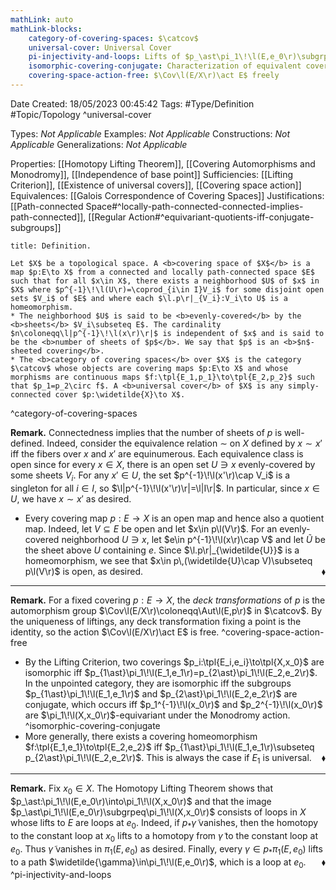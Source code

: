 ```yaml
---
mathLink: auto
mathLink-blocks:
    category-of-covering-spaces: $\catcov$
    universal-cover: Universal Cover
    pi-injectivity-and-loops: Lifts of $p_\ast\pi_1\!\l(E,e_0\r)\subgrpeq\pi_1\!\l(X,x_0\r)$ are loops
    isomorphic-covering-conjugate: Characterization of equivalent coverings
    covering-space-action-free: $\Cov\l(E/X\r)\act E$ freely
---
```


<div class="topSpace"></div>

Date Created: 18/05/2023 00:45:42
Tags: #Type/Definition #Topic/Topology
^universal-cover

Types: <i>Not Applicable</i>
Examples: <i>Not Applicable</i>
Constructions: <i>Not Applicable</i>
Generalizations: <i>Not Applicable</i>

Properties: [[Homotopy Lifting Theorem]], [[Covering Automorphisms and Monodromy]], [[Independence of base point]]
Sufficiencies: [[Lifting Criterion]], [[Existence of universal covers]], [[Covering space action]]
Equivalences: [[Galois Correspondence of Covering Spaces]]
Justifications: [[Path-connected Space#^locally-path-connected-connected-implies-path-connected]], [[Regular Action#^equivariant-quotients-iff-conjugate-subgroups]]

``` ad-Definition
title: Definition.

Let $X$ be a topological space. A <b>covering space of $X$</b> is a map $p:E\to X$ from a connected and locally path-connected space $E$ such that for all $x\in X$, there exists a neighborhood $U$ of $x$ in $X$ where $p^{-1}\!\l(U\r)=\coprod_{i\in I}V_i$ for some disjoint open sets $V_i$ of $E$ and where each $\l.p\r|_{V_i}:V_i\to U$ is a homeomorphism.
* The neighborhood $U$ is said to be <b>evenly-covered</b> by the <b>sheets</b> $V_i\subseteq E$. The cardinality $n\coloneqq\l|p^{-1}\!\l(x\r)\r|$ is independent of $x$ and is said to be the <b>number of sheets of $p$</b>. We say that $p$ is an <b>$n$-sheeted covering</b>.
* The <b>category of covering spaces</b> over $X$ is the category $\catcov$ whose objects are covering maps $p:E\to X$ and whose morphisms are continuous maps $f:\tpl{E_1,p_1}\to\tpl{E_2,p_2}$ such that $p_1=p_2\circ f$. A <b>universal cover</b> of $X$ is any simply-connected cover $p:\widetilde{X}\to X$.

```
^category-of-covering-spaces

<b>Remark.</b> Connectedness implies that the number of sheets of $p$ is well-defined. Indeed, consider the equivalence relation $\sim$ on $X$ defined by $x\sim x'$ iff the fibers over $x$ and $x'$ are equinumerous. Each equivalence class is open since for every $x\in X$, there is an open set $U\ni x$ evenly-covered by some sheets $V_i$. For any $x'\in U$, the set $p^{-1}\!\l(x'\r)\cap V_i$ is a singleton for all $i\in I$, so $\l|p^{-1}\!\l(x'\r)\r|=\l|I\r|$. In particular, since $x\in U$, we have $x\sim x'$ as desired.
* Every covering map $p:E\to X$ is an open map and hence also a quotient map. Indeed, let $V\subseteq E$ be open and let $x\in p\l(V\r)$. For an evenly-covered neighborhood $U\ni x$, let $e\in p^{-1}\!\l(x\r)\cap V$ and let $\widetilde{U}$ be the sheet above $U$ containing $e$. Since $\l.p\r|_{\widetilde{U}}$ is a homeomorphism, we see that $x\in p\,(\widetilde{U}\cap V)\subseteq p\l(V\r)$ is open, as desired.<span style="float:right;">$\blacklozenge$</span>

---

<b>Remark.</b> For a fixed covering $p:E\to X$, the <i>deck transformations</i> of $p$ is the automorphism group $\Cov\l(E/X\r)\coloneqq\Aut\l(E,p\r)$ in $\catcov$. By the uniqueness of liftings, any deck transformation fixing a point is the identity, so the action $\Cov\l(E/X\r)\act E$ is free. ^covering-space-action-free
* By the Lifting Criterion, two coverings $p_i:\tpl{E_i,e_i}\to\tpl{X,x_0}$ are isomorphic iff $p_{1\ast}\pi_1\!\l(E_1,e_1\r)=p_{2\ast}\pi_1\!\l(E_2,e_2\r)$. In the unpointed category, they are isomorphic iff the subgroups $p_{1\ast}\pi_1\!\l(E_1,e_1\r)$ and $p_{2\ast}\pi_1\!\l(E_2,e_2\r)$ are conjugate, which occurs iff $p_1^{-1}\!\l(x_0\r)$ and $p_2^{-1}\!\l(x_0\r)$ are $\pi_1\!\l(X,x_0\r)$-equivariant under the Monodromy action. ^isomorphic-covering-conjugate
* More generally, there exists a covering homeomorphism $f:\tpl{E_1,e_1}\to\tpl{E_2,e_2}$ iff $p_{1\ast}\pi_1\!\l(E_1,e_1\r)\subseteq p_{2\ast}\pi_1\!\l(E_2,e_2\r)$. This is always the case if $E_1$ is universal.<span style="float:right;">$\blacklozenge$</span>

---

<b>Remark.</b> Fix $x_0\in X$. The Homotopy Lifting Theorem shows that $p_\ast:\pi_1\!\l(E,e_0\r)\into\pi_1\!\l(X,x_0\r)$ and that the image $p_\ast\pi_1\!\l(E,e_0\r)\subgrpeq\pi_1\!\l(X,x_0\r)$ consists of loops in $X$ whose lifts to $E$ are loops at $e_0$. Indeed, if $p_\ast\widetilde{\gamma}$ vanishes, then the homotopy to the constant loop at $x_0$ lifts to a homotopy from $\widetilde{\gamma}$ to the constant loop at $e_0$. Thus $\widetilde{\gamma}$ vanishes in $\pi_1(E,e_0)$ as desired. Finally, every $\gamma\in p_\ast\pi_1(E,e_0)$ lifts to a path $\widetilde{\gamma}\in\pi_1\!\l(E,e_0\r)$, which is a loop at $e_0$.<span style="float:right;">$\blacklozenge$</span> ^pi-injectivity-and-loops
